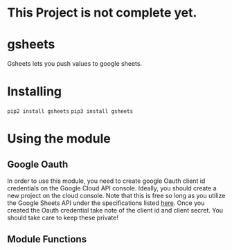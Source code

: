# This Project is not complete yet.
# gsheets
Gsheets lets you push values to google sheets.


# Installing 
`pip2 install gsheets`
`pip3 install gsheets`

# Using the module

## Google Oauth ##
In order to use this module, you need to create google Oauth client id credentials on the Google Cloud API console. Ideally, you should create a new project on the cloud console. Note that this is free so long as you utilize the Google Sheets API under the specifications listed [here](https://developers.google.com/sheets/api/limits). Once you created the Oauth credential take note of the client id and client secret. You should take care to keep these private!

## Module Functions ##
